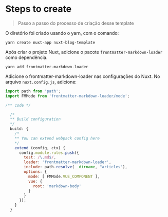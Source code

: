 # Steps to create 

> Passo a passo do processo de criação desse template

O diretório foi criado usando o yarn, com o comando:
```
yarn create nuxt-app nuxt-blog-template
```

Após criar o projeto Nuxt, adicione o pacote `frontmatter-markdown-loader` como
dependência.
```
yarn add frontmatter-markdown-loader
```

Adicione o frontmatter-markdown-loader nas configurações do Nuxt.
No arquivo `nuxt.config.js`, adicione:

```js
import path from 'path';
import FMMode from 'frontmatter-markdown-loader/mode';

/** code */

  /*
  ** Build configuration
  */
  build: {
    /*
    ** You can extend webpack config here
    */
    extend (config, ctx) {
      config.module.rules.push({
        test: /\.md$/,
        loader: 'frontmatter-markdown-loader',
        include: path.resolve(__dirname, "articles"),
        options: {
          mode: [ FMMode.VUE_COMPONENT ],
          vue: {
            root: 'markdown-body'
          }
        }
      });
    }
  }
```

